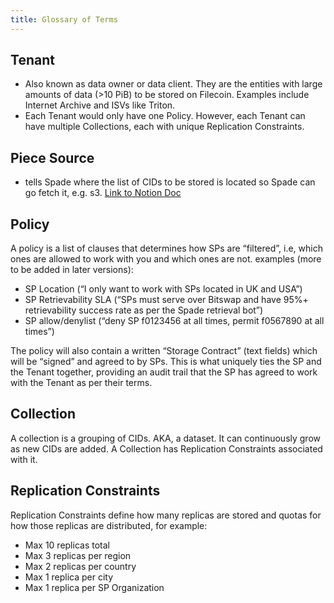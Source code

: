 ```yaml
---
title: Glossary of Terms
---
```


## Tenant

- Also known as data owner or data client. They are the entities with large amounts of data (>10 PiB) to be stored on Filecoin. Examples include Internet Archive and ISVs like Triton.
- Each Tenant would only have one Policy. However, each Tenant can have multiple Collections, each with unique Replication Constraints.

## Piece Source

- tells Spade where the list of CIDs to be stored is located so Spade can go fetch it, e.g. s3. [Link to Notion Doc](https://www.notion.so/Piece-Source-bc8bc0a392d542a3b4dbd83ea48e8235)

## Policy

A policy is a list of clauses that determines how SPs are “filtered”, i.e, which ones are allowed to work with you and which ones are not. examples (more to be added in later versions):

- SP Location (“I only want to work with SPs located in UK and USA”)
- SP Retrievability SLA (“SPs must serve over Bitswap and have 95%+ retrievability success rate as per the Spade retrieval bot”)
- SP allow/denylist (“deny SP f0123456 at all times, permit f0567890 at all times”)

The policy will also contain a written “Storage Contract” (text fields) which will be “signed” and agreed to by SPs. This is what uniquely ties the SP and the Tenant together, providing an audit trail that the SP has agreed to work with the Tenant as per their terms.

## Collection

A collection is a grouping of CIDs. AKA, a dataset. It can continuously grow as new CIDs are added. A Collection has Replication Constraints associated with it.

## Replication Constraints

Replication Constraints define how many replicas are stored and quotas for how those replicas are distributed, for example:

- Max 10 replicas total
- Max 3 replicas per region
- Max 2 replicas per country
- Max 1 replica per city
- Max 1 replica per SP Organization
